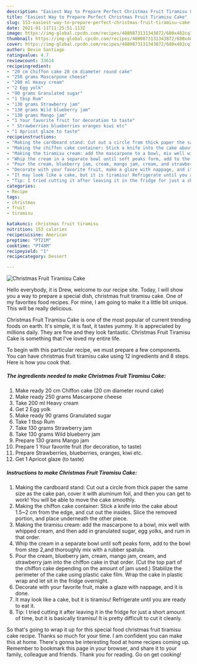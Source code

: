 ```yaml
---
description: "Easiest Way to Prepare Perfect Christmas Fruit Tiramisu Cake"
title: "Easiest Way to Prepare Perfect Christmas Fruit Tiramisu Cake"
slug: 153-easiest-way-to-prepare-perfect-christmas-fruit-tiramisu-cake
date: 2021-01-11T11:25:51.113Z
image: https://img-global.cpcdn.com/recipes/4880873131343872/680x482cq70/christmas-fruit-tiramisu-cake-recipe-main-photo.jpg
thumbnail: https://img-global.cpcdn.com/recipes/4880873131343872/680x482cq70/christmas-fruit-tiramisu-cake-recipe-main-photo.jpg
cover: https://img-global.cpcdn.com/recipes/4880873131343872/680x482cq70/christmas-fruit-tiramisu-cake-recipe-main-photo.jpg
author: Devin Santiago
ratingvalue: 4.7
reviewcount: 33614
recipeingredient:
- "20 cm Chiffon cake 20 cm diameter round cake"
- "250 grams Mascarpone cheese"
- "200 ml Heavy cream"
- "2 Egg yolk"
- "90 grams Granulated sugar"
- "1 tbsp Rum"
- "130 grams Strawberry jam"
- "130 grams Wild blueberry jam"
- "130 grams Mango jam"
- "1 Your favorite fruit for decoration to taste"
- " Strawberries blueberries oranges kiwi etc"
- "1 Apricot glaze to taste"
recipeinstructions:
- "Making the cardboard stand: Cut out a circle from thick paper the same size as the cake pan, cover it with aluminum foil, and then you can get to work! You will be able to move the cake smoothly."
- "Making the chiffon cake container: Stick a knife into the cake about 1.5~2 cm from the edge, and cut out the insides. Slice the removed portion, and place underneath the other piece."
- "Making the tiramisu cream: add the mascarpone to a bowl, mix well with whipped cream, and then add in granulated sugar, egg yolks, and rum in that order."
- "Whip the cream in a separate bowl until soft peaks form, add to the bowl from step 2,and thoroughly mix with a rubber spatula."
- "Pour the cream, blueberry jam, cream, mango jam, cream, and strawberry jam into the chiffon cake in that order. (Cut the top part of the chiffon cake depending on the amount of jam used.) Stabilize the perimeter of the cake using plastic cake film. Wrap the cake in plastic wrap and let sit in the fridge overnight."
- "Decorate with your favorite fruit, make a glaze with nappage, and it is done."
- "It may look like a cake, but it is tiramisu! Refrigerate until you are ready to eat it."
- "Tip: I tried cutting it after leaving it in the fridge for just a short amount of time, but it is basically tiramisu! It is pretty difficult to cut it cleanly."
categories:
- Recipe
tags:
- christmas
- fruit
- tiramisu

katakunci: christmas fruit tiramisu 
nutrition: 153 calories
recipecuisine: American
preptime: "PT21M"
cooktime: "PT48M"
recipeyield: "1"
recipecategory: Dessert

---
```



![Christmas Fruit Tiramisu Cake](https://img-global.cpcdn.com/recipes/4880873131343872/680x482cq70/christmas-fruit-tiramisu-cake-recipe-main-photo.jpg)

Hello everybody, it is Drew, welcome to our recipe site. Today, I will show you a way to prepare a special dish, christmas fruit tiramisu cake. One of my favorites food recipes. For mine, I am going to make it a little bit unique. This will be really delicious.



Christmas Fruit Tiramisu Cake is one of the most popular of current trending foods on earth. It's simple, it is fast, it tastes yummy. It is appreciated by millions daily. They are fine and they look fantastic. Christmas Fruit Tiramisu Cake is something that I've loved my entire life.


To begin with this particular recipe, we must prepare a few components. You can have christmas fruit tiramisu cake using 12 ingredients and 8 steps. Here is how you cook that.

<!--inarticleads1-->

##### The ingredients needed to make Christmas Fruit Tiramisu Cake:

1. Make ready 20 cm Chiffon cake (20 cm diameter round cake)
1. Make ready 250 grams Mascarpone cheese
1. Take 200 ml Heavy cream
1. Get 2 Egg yolk
1. Make ready 90 grams Granulated sugar
1. Take 1 tbsp Rum
1. Take 130 grams Strawberry jam
1. Take 130 grams Wild blueberry jam
1. Prepare 130 grams Mango jam
1. Prepare 1 Your favorite fruit (for decoration, to taste)
1. Prepare  Strawberries, blueberries, oranges, kiwi etc.
1. Get 1 Apricot glaze (to taste)




<!--inarticleads2-->

##### Instructions to make Christmas Fruit Tiramisu Cake:

1. Making the cardboard stand: Cut out a circle from thick paper the same size as the cake pan, cover it with aluminum foil, and then you can get to work! You will be able to move the cake smoothly.
1. Making the chiffon cake container: Stick a knife into the cake about 1.5~2 cm from the edge, and cut out the insides. Slice the removed portion, and place underneath the other piece.
1. Making the tiramisu cream: add the mascarpone to a bowl, mix well with whipped cream, and then add in granulated sugar, egg yolks, and rum in that order.
1. Whip the cream in a separate bowl until soft peaks form, add to the bowl from step 2,and thoroughly mix with a rubber spatula.
1. Pour the cream, blueberry jam, cream, mango jam, cream, and strawberry jam into the chiffon cake in that order. (Cut the top part of the chiffon cake depending on the amount of jam used.) Stabilize the perimeter of the cake using plastic cake film. Wrap the cake in plastic wrap and let sit in the fridge overnight.
1. Decorate with your favorite fruit, make a glaze with nappage, and it is done.
1. It may look like a cake, but it is tiramisu! Refrigerate until you are ready to eat it.
1. Tip: I tried cutting it after leaving it in the fridge for just a short amount of time, but it is basically tiramisu! It is pretty difficult to cut it cleanly.




So that's going to wrap it up for this special food christmas fruit tiramisu cake recipe. Thanks so much for your time. I am confident you can make this at home. There's gonna be interesting food at home recipes coming up. Remember to bookmark this page in your browser, and share it to your family, colleague and friends. Thank you for reading. Go on get cooking!
